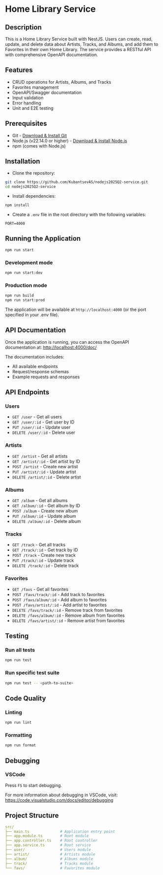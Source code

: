 # Home Library Service

## Description

This is a Home Library Service built with NestJS. Users can create, read, update, and delete data about Artists, Tracks, and Albums, and add them to Favorites in their own Home Library. The service provides a RESTful API with comprehensive OpenAPI documentation.

## Features

- CRUD operations for Artists, Albums, and Tracks
- Favorites management
- OpenAPI/Swagger documentation
- Input validation
- Error handling
- Unit and E2E testing

## Prerequisites

- Git - [Download & Install Git](https://git-scm.com/downloads)
- Node.js (v22.14.0 or higher) - [Download & Install Node.js](https://nodejs.org/en/download/)
- npm (comes with Node.js)

## Installation

- Clone the repository:

```bash
git clone https://github.com/KubantsevAS/nodejs2025Q2-service.git
cd nodejs2025Q2-service
```

- Install dependencies:

```bash
npm install
```

- Create a `.env` file in the root directory with the following variables:

```env
PORT=4000
```

## Running the Application

```bash
npm run start
```

### Development mode

```bash
npm run start:dev
```

### Production mode

```bash
npm run build
npm run start:prod
```

The application will be available at `http://localhost:4000` (or the port specified in your .env file).

## API Documentation

Once the application is running, you can access the OpenAPI documentation at: <http://localhost:4000/doc/>

The documentation includes:

- All available endpoints
- Request/response schemas
- Example requests and responses

## API Endpoints

### Users

- `GET /user` - Get all users
- `GET /user/:id` - Get user by ID
- `PUT /user/:id` - Update user
- `DELETE /user/:id` - Delete user

### Artists

- `GET /artist` - Get all artists
- `GET /artist/:id` - Get artist by ID
- `POST /artist` - Create new artist
- `PUT /artist/:id` - Update artist
- `DELETE /artist/:id` - Delete artist

### Albums

- `GET /album` - Get all albums
- `GET /album/:id` - Get album by ID
- `POST /album` - Create new album
- `PUT /album/:id` - Update album
- `DELETE /album/:id` - Delete album

### Tracks

- `GET /track` - Get all tracks
- `GET /track/:id` - Get track by ID
- `POST /track` - Create new track
- `PUT /track/:id` - Update track
- `DELETE /track/:id` - Delete track

### Favorites

- `GET /favs` - Get all favorites
- `POST /favs/track/:id` - Add track to favorites
- `POST /favs/album/:id` - Add album to favorites
- `POST /favs/artist/:id` - Add artist to favorites
- `DELETE /favs/track/:id` - Remove track from favorites
- `DELETE /favs/album/:id` - Remove album from favorites
- `DELETE /favs/artist/:id` - Remove artist from favorites

## Testing

### Run all tests

```bash
npm run test
```

### Run specific test suite

```bash
npm run test -- <path-to-suite>
```

## Code Quality

### Linting

```bash
npm run lint
```

### Formatting

```bash
npm run format
```

## Debugging

### VSCode

Press `F5` to start debugging.

For more information about debugging in VSCode, visit: <https://code.visualstudio.com/docs/editor/debugging>

## Project Structure

```yaml
src/
├── main.ts              # Application entry point
├── app.module.ts        # Root module
├── app.controller.ts    # Root controller
├── app.service.ts       # Root service
├── user/                # Users module
├── artist/              # Artists module
├── album/               # Albums module
├── track/               # Tracks module
└── favs/                # Favorites module
```
